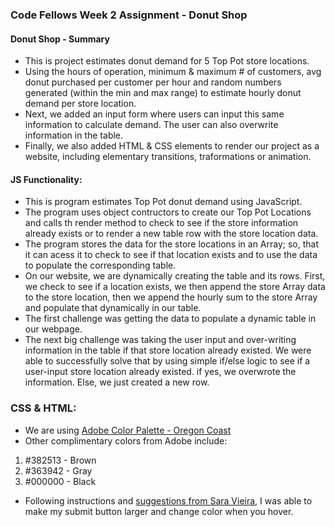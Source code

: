 ### Code Fellows Week 2 Assignment - Donut Shop

#### Donut Shop - Summary
+ This is project estimates donut demand for 5 Top Pot store locations.
+ Using the hours of operation, minimum & maximum # of customers, avg donut purchased per customer per hour and random numbers generated (within the min and max range) to estimate hourly donut demand per store location.
+ Next, we added an input form where users can input this same information to calculate demand. The user can also overwrite information in the table.
+ Finally, we also added HTML & CSS elements to render our project as a website, including elementary transitions, traformations or animation.


#### JS Functionality:
+ This is program estimates Top Pot donut demand using JavaScript.
+ The program uses object contructors to create our Top Pot Locations and calls th render method to check to see if the store information already exists or to render a new table row with the store location data.
+ The program stores the data for the store locations in an Array; so, that it can acess it to check to see if that location exists and to use the data to populate the corresponding table.
+ On our website, we are dynamically creating the table and its rows. First, we check to see if a location exists, we then append the store Array data to the store location, then we append the hourly sum to the store Array and populate that dynamically in our table.
+ The first challenge was getting the data to populate a dynamic table in our webpage.
+ The next big challenge was taking the user input and over-writing information in the table if that store location already existed. We were able to successfully solve that by using simple if/else logic to see if a user-input store location already existed. if yes, we overwrote the information. Else, we just created a new row.

### CSS & HTML:
+ We are using [Adobe Color Palette - Oregon Coast](https://color.adobe.com/Oregon-Coast-color-theme-189428/)
+ Other complimentary colors from Adobe include:
1. #382513 - Brown
2. #363942 - Gray
3. #000000 - Black
+ Following instructions and [suggestions from Sara Vieira](http://www.webdesignerdepot.com/2014/05/8-simple-css3-transitions-that-will-wow-your-users/), I was able to make my submit button larger and change color when you hover.
